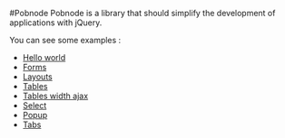 #Pobnode
Pobnode is a library that should simplify the development of applications
with jQuery.


You can see  some examples :
* [Hello world](/examples/index.html) 
* [Forms](/examples/form.html)
* [Layouts](/examples/layout.html)
* [Tables](/examples/table.html)
* [Tables width ajax](/examples/tableAjax.html)
* [Select](/examples/select.html)
* [Popup](/examples/popup.html)
* [Tabs](/examples/tabs.html)

